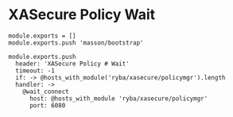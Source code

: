 
# XASecure Policy Wait

    module.exports = []
    module.exports.push 'masson/bootstrap'

    module.exports.push
      header: 'XASecure Policy # Wait'
      timeout: -1
      if: -> @hosts_with_module('ryba/xasecure/policymgr').length
      handler: ->
        @wait_connect
          host: @hosts_with_module 'ryba/xasecure/policymgr'
          port: 6080
